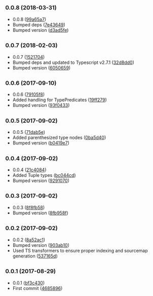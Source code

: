 <a name="0.0.8"></a>
## <small>0.0.8 (2018-03-31)</small>

* 0.0.8 ([99a65a7](https://github.com/wessberg/TypescriptPackageReassembler/commit/99a65a7))
* Bumped deps ([7e43649](https://github.com/wessberg/TypescriptPackageReassembler/commit/7e43649))
* Bumped version ([d3ad5fe](https://github.com/wessberg/TypescriptPackageReassembler/commit/d3ad5fe))



<a name="0.0.7"></a>
## <small>0.0.7 (2018-02-03)</small>

* 0.0.7 ([1521704](https://github.com/wessberg/TypescriptPackageReassembler/commit/1521704))
* Bumped deps and updated to Typescript v2.7.1 ([32d8dd0](https://github.com/wessberg/TypescriptPackageReassembler/commit/32d8dd0))
* Bumped version ([6050659](https://github.com/wessberg/TypescriptPackageReassembler/commit/6050659))



<a name="0.0.6"></a>
## <small>0.0.6 (2017-09-10)</small>

* 0.0.6 ([79105f8](https://github.com/wessberg/TypescriptPackageReassembler/commit/79105f8))
* Added handling for TypePredicates ([19ff279](https://github.com/wessberg/TypescriptPackageReassembler/commit/19ff279))
* Bumped version ([93f0433](https://github.com/wessberg/TypescriptPackageReassembler/commit/93f0433))



<a name="0.0.5"></a>
## <small>0.0.5 (2017-09-02)</small>

* 0.0.5 ([71dab5e](https://github.com/wessberg/TypescriptPackageReassembler/commit/71dab5e))
* Added parenthesized type nodes ([0ba5d40](https://github.com/wessberg/TypescriptPackageReassembler/commit/0ba5d40))
* Bumped version ([b0419e7](https://github.com/wessberg/TypescriptPackageReassembler/commit/b0419e7))



<a name="0.0.4"></a>
## <small>0.0.4 (2017-09-02)</small>

* 0.0.4 ([21c4084](https://github.com/wessberg/TypescriptPackageReassembler/commit/21c4084))
* Added Tuple types ([bc044cd](https://github.com/wessberg/TypescriptPackageReassembler/commit/bc044cd))
* Bumped version ([9291070](https://github.com/wessberg/TypescriptPackageReassembler/commit/9291070))



<a name="0.0.3"></a>
## <small>0.0.3 (2017-09-02)</small>

* 0.0.3 ([8f8fb58](https://github.com/wessberg/TypescriptPackageReassembler/commit/8f8fb58))
* Bumped version ([8fb958f](https://github.com/wessberg/TypescriptPackageReassembler/commit/8fb958f))



<a name="0.0.2"></a>
## <small>0.0.2 (2017-09-02)</small>

* 0.0.2 ([8a52ac1](https://github.com/wessberg/TypescriptPackageReassembler/commit/8a52ac1))
* Bumped version ([903ab10](https://github.com/wessberg/TypescriptPackageReassembler/commit/903ab10))
* Used TS transformers to ensure proper indexing and sourcemap generation ([537165d](https://github.com/wessberg/TypescriptPackageReassembler/commit/537165d))



<a name="0.0.1"></a>
## <small>0.0.1 (2017-08-29)</small>

* 0.0.1 ([bf3c430](https://github.com/wessberg/TypescriptPackageReassembler/commit/bf3c430))
* First commit ([4685896](https://github.com/wessberg/TypescriptPackageReassembler/commit/4685896))



